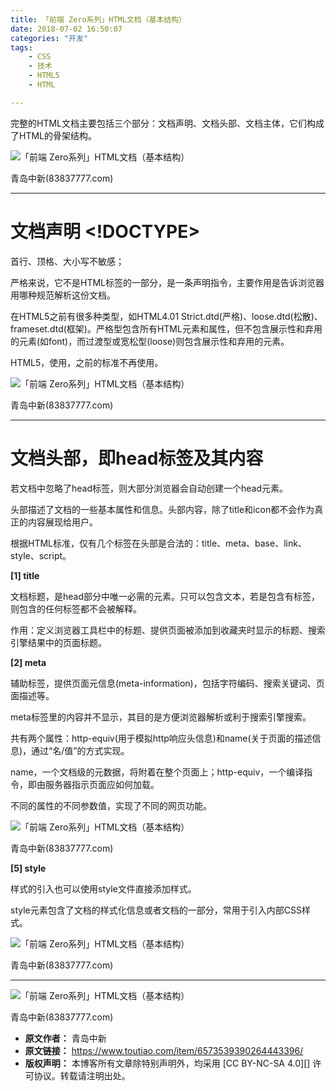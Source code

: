 ```yaml
---
title: 「前端 Zero系列」HTML文档（基本结构）
date: 2018-07-02 16:50:07
categories: "开发"
tags:
	- CSS
	- 技术
	- HTML5
	- HTML

---
```


完整的HTML文档主要包括三个部分：文档声明、文档头部、文档主体，它们构成了HTML的骨架结构。

![「前端 Zero系列」HTML文档（基本结构）][Zero_HTML]

青岛中新(83837777.com)

--------------------

# 文档声明 <!DOCTYPE> #

首行、顶格、大小写不敏感；

严格来说，它不是HTML标签的一部分，是一条声明指令，主要作用是告诉浏览器用哪种规范解析这份文档。

在HTML5之前有很多种类型，如HTML4.01 Strict.dtd(严格)、loose.dtd(松散)、frameset.dtd(框架)。严格型包含所有HTML元素和属性，但不包含展示性和弃用的元素(如font)，而过渡型或宽松型(loose)则包含展示性和弃用的元素。

HTML5，使用<!DOCTYPE html>，之前的标准不再使用。

![「前端 Zero系列」HTML文档（基本结构）][Zero_HTML 1]

青岛中新(83837777.com)

--------------------

# **文档头部，即head标签及其内容** #

若文档中忽略了head标签，则大部分浏览器会自动创建一个head元素。

头部描述了文档的一些基本属性和信息。头部内容，除了title和icon都不会作为真正的内容展现给用户。

根据HTML标准，仅有几个标签在头部是合法的：title、meta、base、link、style、script。

**\[1\] title**

文档标题，是head部分中唯一必需的元素。只可以包含文本，若是包含有标签，则包含的任何标签都不会被解释。

作用：定义浏览器工具栏中的标题、提供页面被添加到收藏夹时显示的标题、搜索引擎结果中的页面标题。

**\[2\] meta**

辅助标签，提供页面元信息(meta-information)，包括字符编码、搜索关键词、页面描述等。

meta标签里的内容并不显示，其目的是方便浏览器解析或利于搜索引擎搜索。

共有两个属性：http-equiv(用于模拟http响应头信息)和name(关于页面的描述信息)，通过“名/值”的方式实现。

name，一个文档级的元数据，将附着在整个页面上；http-equiv，一个编译指令，即由服务器指示页面应如何加载。

不同的属性的不同参数值，实现了不同的网页功能。

![「前端 Zero系列」HTML文档（基本结构）][Zero_HTML 2]

青岛中新(83837777.com)

**\[5\] style**

样式的引入也可以使用style文件直接添加样式。

style元素包含了文档的样式化信息或者文档的一部分，常用于引入内部CSS样式。

![「前端 Zero系列」HTML文档（基本结构）][Zero_HTML 3]

青岛中新(83837777.com)

--------------------

![「前端 Zero系列」HTML文档（基本结构）][Zero_HTML 4]

青岛中新(83837777.com)


[Zero_HTML]: /pro/os/crawler/AEUQ-RYRR-YYIR.jpg
[Zero_HTML 1]: /pro/os/crawler/UZEE-7FFM-RZZF.jpg
[Zero_HTML 2]: /pro/os/crawler/MUYU-QEIB-FEI3.jpg
[Zero_HTML 3]: /pro/os/crawler/ZUZV-ZRZB-RZNJ.jpg
[Zero_HTML 4]: /pro/os/crawler/MF6V-UJMB-A7N2.jpg
 *  **原文作者：** 青岛中新
 *  **原文链接：** https://www.toutiao.com/item/6573539390264443396/
 *  **版权声明：** 本博客所有文章除特别声明外，均采用 [CC BY-NC-SA 4.0][] 许可协议。转载请注明出处。